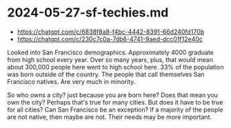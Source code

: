 # 2024-05-27-sf-techies.md

* https://chatgpt.com/c/6838f8a8-f4bc-4442-8391-66d240fd170b
* https://chatgpt.com/c/230c7c0a-7db6-4741-9aed-dcc01f12e40c

Looked into San Francisco demographics. Approximately 4000 graduate from high school every year. Over so many years, plus, that would mean about 300,000 people here went to high school here. 33% of the population was born outside of the country. The people that call themselves San Francisco natives. Are very much in minority.

So who owns a city? just because you are born here? Does that mean you own the city? Perhaps that's true for many cities. But does it have to be true for all cities? Can San Francisco be an exception? If a majority of the people are not native, then maybe are not. Their needs may be more important.

